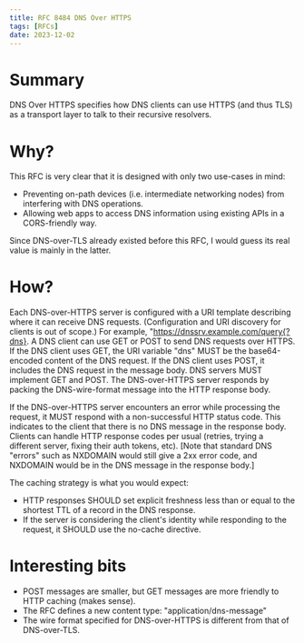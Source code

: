 ```yaml
---
title: RFC 8484 DNS Over HTTPS
tags: [RFCs]
date: 2023-12-02
---
```


# Summary

DNS Over HTTPS specifies how DNS clients can use HTTPS (and thus TLS) as a transport layer to talk to their recursive resolvers.

# Why?

This RFC is very clear that it is designed with only two use-cases in mind:

- Preventing on-path devices (i.e. intermediate networking nodes) from interfering with DNS operations.
- Allowing web apps to access DNS information using existing APIs in a CORS-friendly way.

Since DNS-over-TLS already existed before this RFC, I would guess its real value is mainly in the latter.

# How?

Each DNS-over-HTTPS server is configured with a URI template describing where it can receive DNS requests. (Configuration and URI discovery for clients is out of scope.) For example, "https://dnssrv.example.com/query{?dns}. A DNS client can use GET or POST to send DNS requests over HTTPS. If the DNS client uses GET, the URI variable "dns" MUST be the base64-encoded content of the DNS request. If the DNS client uses POST, it includes the DNS request in the message body. DNS servers MUST implement GET and POST. The DNS-over-HTTPS server responds by packing the DNS-wire-format message into the HTTP response body.

If the DNS-over-HTTPS server encounters an error while processing the request, it MUST respond with a non-successful HTTP status code. This indicates to the client that there is no DNS message in the response body. Clients can handle HTTP response codes per usual (retries, trying a different server, fixing their auth tokens, etc). [Note that standard DNS "errors" such as NXDOMAIN would still give a 2xx error code, and NXDOMAIN would be in the DNS message in the response body.]

The caching strategy is what you would expect:

- HTTP responses SHOULD set explicit freshness less than or equal to the shortest TTL of a record in the DNS response.
- If the server is considering the client's identity while responding to the request, it SHOULD use the no-cache directive.

# Interesting bits

- POST messages are smaller, but GET messages are more friendly to HTTP caching (makes sense).
- The RFC defines a new content type: "application/dns-message"
- The wire format specified for DNS-over-HTTPS is different from that of DNS-over-TLS.
